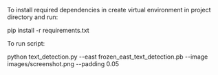 To install required dependencies in create virtual environment in project directory and run: 

pip install -r requirements.txt

To run script:

python text_detection.py --east frozen_east_text_detection.pb --image images/screenshot.png --padding 0.05
